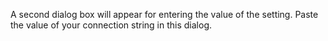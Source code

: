 A second dialog box will appear for entering the value of the setting. Paste the value of your connection string in this dialog.